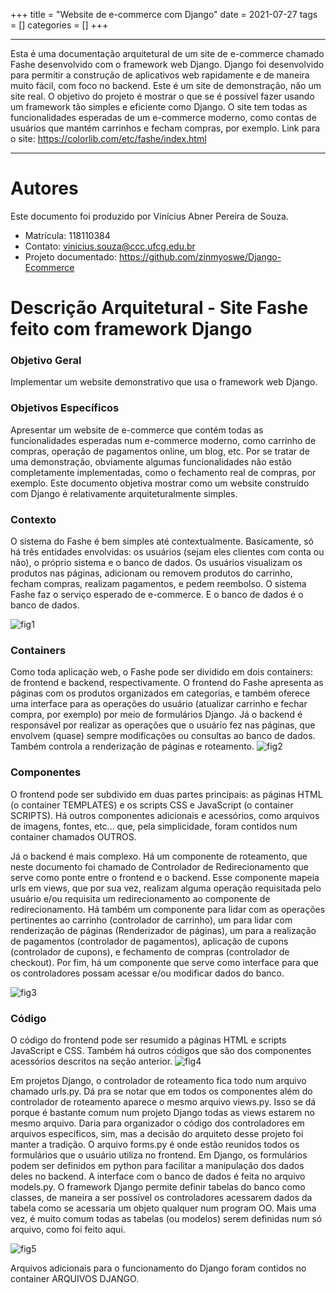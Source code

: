 +++
title = "Website de e-commerce com Django"
date = 2021-07-27
tags = []
categories = []
+++

***

Esta é uma documentação arquitetural de um site de e-commerce chamado Fashe desenvolvido com o framework web Django. Django foi desenvolvido para permitir a construção de aplicativos web rapidamente e de maneira muito fácil, com foco no backend. Este é um site de demonstração, não um site real. O objetivo do projeto é mostrar o que se é possível fazer usando um framework tão simples e eficiente como Django. O site tem todas as funcionalidades esperadas de um e-commerce moderno, como contas de usuários que mantém carrinhos e fecham compras, por exemplo. Link para o site: https://colorlib.com/etc/fashe/index.html

*** 

# Autores

Este documento foi produzido por Vinícius Abner Pereira de Souza.

- Matrícula: 118110384
- Contato: vinicius.souza@ccc.ufcg.edu.br
- Projeto documentado: https://github.com/zinmyoswe/Django-Ecommerce

# Descrição Arquitetural - Site Fashe feito com framework Django

### Objetivo Geral
Implementar um website demonstrativo que usa o framework web Django.

### Objetivos Específicos
Apresentar um website de e-commerce que contém todas as funcionalidades esperadas num e-commerce moderno, como carrinho de compras, operação de pagamentos online, um blog, etc. Por se tratar de uma demonstração, obviamente algumas funcionalidades não estão completamente implementadas, como o fechamento real de compras, por exemplo. Este documento objetiva mostrar como um website  construído com Django é relativamente arquiteturalmente simples. 
 
### Contexto
O sistema do Fashe é bem simples até contextualmente. Basicamente, só há três entidades envolvidas: os usuários (sejam eles clientes com conta ou não), o próprio sistema e o banco de dados. Os usuários visualizam os produtos nas páginas, adicionam ou removem produtos do carrinho, fecham compras, realizam pagamentos, e pedem reembolso. O sistema Fashe faz o serviço esperado de e-commerce. E o banco de dados é o banco de dados.

![fig1](contexto.png)

### Containers
 Como toda aplicação web, o Fashe pode ser dividido em dois containers: de frontend e backend, respectivamente. O frontend do Fashe apresenta as páginas com os produtos organizados em categorias, e também oferece uma interface  para as operações do usuário (atualizar carrinho e fechar compra, por exemplo)  por meio de formulários Django. Já o backend é responsável por realizar as operações que o usuário fez nas páginas, que envolvem (quase) sempre modificações ou consultas ao banco de dados. Também controla a renderização de páginas e roteamento.
![fig2](containers.png)

### Componentes
O frontend pode ser subdivido em duas partes principais: as páginas HTML (o container TEMPLATES) e os scripts CSS e JavaScript (o container SCRIPTS). Há outros componentes adicionais e acessórios, como arquivos de imagens, fontes, etc... que, pela simplicidade, foram contidos num container chamados OUTROS.

 Já o backend é mais complexo. Há um componente de roteamento, que neste documento foi chamado de Controlador de Redirecionamento que serve como ponte entre o frontend e o backend. Esse componente mapeia urls em views, que por sua vez, realizam alguma operação requisitada pelo usuário e/ou requisita um redirecionamento ao componente de redirecionamento. Há também um componente para lidar com as operações pertinentes ao carrinho (controlador de carrinho), um para lidar com renderização de páginas (Renderizador de páginas), um para a realização de pagamentos (controlador de pagamentos), aplicação de cupons (controlador de cupons), e fechamento de compras (controlador de checkout). Por fim, há um componente que serve como interface para que os controladores possam acessar e/ou modificar dados do banco.
 
![fig3](components.png)

### Código

O código do frontend pode ser resumido a páginas HTML e scripts JavaScript e CSS. Também há outros códigos que são dos componentes acessórios descritos na seção anterior.
![fig4](code_frontend.png)

Em projetos Django, o controlador de roteamento fica todo num arquivo chamado urls.py. Dá pra se notar que em todos os componentes além do controlador de roteamento aparece o mesmo arquivo views.py. Isso se dá porque é bastante comum num projeto Django todas as views  estarem  no mesmo arquivo. Daria para organizador o código dos controladores em arquivos específicos, sim, mas a decisão do arquiteto desse projeto foi manter a tradição. O arquivo forms.py é onde estão reunidos todos os formulários que o usuário utiliza no frontend. Em Django, os formulários podem ser definidos em python para facilitar a manipulação dos dados deles no backend. A interface com o banco de dados é feita no arquivo models.py. O framework Django permite definir tabelas do banco como classes, de maneira a ser possível os controladores acessarem dados da tabela como se acessaria um objeto qualquer num program OO.  Mais uma vez, é muito comum todas as tabelas (ou modelos) serem definidas num só arquivo, como foi feito aqui.

![fig5](code_backend.png)

Arquivos adicionais para o funcionamento do Django foram contidos no container ARQUIVOS DJANGO.
